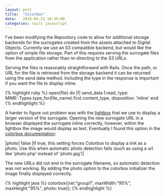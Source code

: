 ```yaml
---
layout: post
title:  "Colorbox"
date:   2016-05-23 10:35:00
categories: rails javascript
---
```

I've been modifying the Repository code to allow for additional storage backends for the surrogates
created from the assets attached to Digital Objects. Currently we use an S3 compatible backend, but would
like the option of simple file storage. Part of this requires serving the surrogate files from the application
rather than re-directing to the S3 URLs.

Serving the files is reasonably straightforward with Rails. Once the path, or URL for the file is retrieved from
the storage backend it can be returned using the send data method. Including the type in the response is important
if you want the file to display inline.

{% highlight ruby %}
open(file) do |f|
 send_data f.read, 
 type: MIME::Types.type_for(file_name).first.content_type, 
 disposition: 'inline'
end
{% endhighlight %}

A harder to figure out problem was with the [lightbox][colorbox-rails] that we use to display a larger version of the surrogate. 
Opening the new surrogate URL in a browser displayed the surrogate inline correctly, however, within the lightbox
the image would display as text. Eventually I found this option in the [colorbox documentation][colorbox]:

|photo|	false	|If true, this setting forces Colorbox to display a link as a photo. Use this when automatic photo detection fails (such as using a url like 'photo.php' instead of 'photo.jpg')|

The new URLs did not end in the surrogate filename, so automatic detection was not working. By adding the photo option
to the colorbox initializer the image finally displayed correctly.

{% highlight java %}
colorbox({rel:"group1", maxWidth:"95%", maxHeight:"95%", photo: true});
{% endhighlight %}

[colorbox-rails]:	https://github.com/stevo/colorbox-rails
[colorbox]:		http://www.jacklmoore.com/colorbox/
